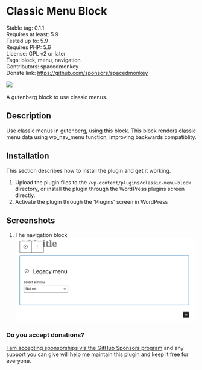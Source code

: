 # Classic Menu Block

Stable tag: 0.1.1  
Requires at least: 5.9  
Tested up to: 5.9  
Requires PHP: 5.6  
License: GPL v2 or later  
Tags: block, menu, navigation  
Contributors: spacedmonkey  
Donate link: <https://github.com/sponsors/spacedmonkey>

![](.wordpress-org/banner-1544x500.png)

A gutenberg block to use classic menus.

## Description

Use classic menus in gutenberg, using this block. This block renders classic menu data using wp_nav_menu function, improving backwards compatiblity.

## Installation

This section describes how to install the plugin and get it working.

1. Upload the plugin files to the `/wp-content/plugins/classic-menu-block` directory, or install the plugin through the WordPress plugins screen directly.
1. Activate the plugin through the 'Plugins' screen in WordPress

## Screenshots

1. The navigation block <br>![Block](.wordpress-org/screenshot-1.png)

### Do you accept donations?

[I am accepting sponsorships via the GitHub Sponsors program](https://github.com/sponsors/spacedmonkey) and any support you can give will help me maintain this plugin and keep it free for everyone.

<!-- changelog -->
